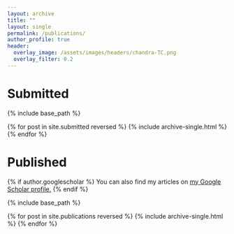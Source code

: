 ```yaml
---
layout: archive
title: ""
layout: single
permalink: /publications/
author_profile: true
header:
  overlay_image: /assets/images/headers/chandra-TC.png
  overlay_filter: 0.2
---
```

# Submitted

{% include base_path %}

{% for post in site.submitted reversed %}
  {% include archive-single.html %}
{% endfor %}

# Published

{% if author.googlescholar %}
  You can also find my articles on <u><a href="{{author.googlescholar}}">my Google Scholar profile</a>.</u>
{% endif %}

{% include base_path %}

{% for post in site.publications reversed %}
  {% include archive-single.html %}
{% endfor %}



